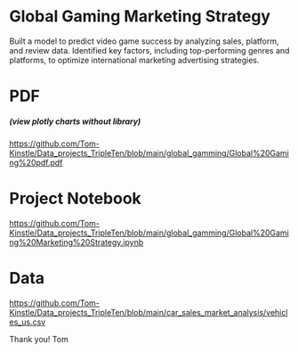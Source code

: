 # Global Gaming Marketing Strategy

Built a model to predict video game success by analyzing sales, platform, and review data. Identified key factors, including top-performing genres and platforms, to optimize international marketing advertising strategies. 

# PDF
##### (view plotly charts without library)
https://github.com/Tom-Kinstle/Data_projects_TripleTen/blob/main/global_gamming/Global%20Gaming%20pdf.pdf

# Project Notebook 
https://github.com/Tom-Kinstle/Data_projects_TripleTen/blob/main/global_gamming/Global%20Gaming%20Marketing%20Strategy.ipynb

# Data

https://github.com/Tom-Kinstle/Data_projects_TripleTen/blob/main/car_sales_market_analysis/vehicles_us.csv

Thank you! Tom 
